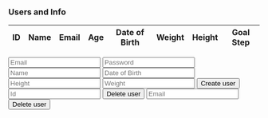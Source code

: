 <h3>Users and Info</h3>
<center>
<table>
    <thead>
    <tr>
      <th>ID</th>
      <th>Name</th>
      <th>Email</th>
      <th>Age</th>
      <th>Date of Birth</th>
      <th>Weight</th>
      <th>Height</th>
      <th>Goal Step</th>
    </tr>
    </thead>
    <tbody id="result">
      <!-- javascript generated data -->
    </tbody>
  </table>
</center>
<script>
  const resultContainer = document.getElementById("result");
  const url = "https://music.nighthawkcoders.tk/api/person/";
  // const options = {
  //     method: 'GET', // *GET, POST, PUT, DELETE, etc.
  //     mode: 'no-cors', // no-cors, *cors, same-origin
  //     cache: 'default', // *default, no-cache, reload, force-cache, only-if-cached
  //     credentials: 'same-origin', // include, same-origin, omit
  //     headers: {
  //         'Content-Type': 'application/json'
  //         // 'Content-Type': 'application/x-www-form-urlencoded',
  //     },
  //     };
  fetch("https://music.nighthawkcoders.tk/api/person/")
  // response is a RESTful "promise" on any successful fetch
  .then(response => {
    console.log(response)
    // check for response errors
    if (response.status !== 200) {
        const errorMsg = 'API response error: ' + response.status;
        console.log(errorMsg);
        const tr = document.createElement("tr");
        const td = document.createElement("td");
        td.innerHTML = errorMsg;
        tr.appendChild(td);
        resultContainer.appendChild(tr);
        return;
    }
    // valid response will have json data
    response.json().then(data => {
        console.log(data);
        // Country data
        for (const row of data) {
          console.log(row)
          // tr for each row
            const tr = document.createElement("tr");
            // td for each column
            const id = document.createElement("td");
            const name = document.createElement("td");
            const email = document.createElement("td");
            const age = document.createElement("td");
            const dob = document.createElement("td");
            const weight = document.createElement("td");
            const height = document.createElement("td");
            const goalstep = document.createElement("td");
            // data is specific to the API
            id.innerHTML = row.id;
            name.innerHTML = row.name;
            email.innerHTML = row.email;
            age.innerHTML = row.age;
            dob.innerHTML = row.dob.substring(0,10); 
            weight.innerHTML = row.weight; 
            height.innerHTML = row.height;
            goalstep.innerHTML = row.goalStep;
            // this build td's into tr
            tr.appendChild(id);
            tr.appendChild(name);
            tr.appendChild(email);
            tr.appendChild(age);
            tr.appendChild(dob);
            tr.appendChild(weight);
            tr.appendChild(height);
            tr.appendChild(goalstep);
            // add HTML to container
            resultContainer.appendChild(tr);
      }
    })
  })
  // catch fetch errors (ie ACCESS to server blocked)
  .catch(err => {
    console.error(err);
    const tr = document.createElement("tr");
    const td = document.createElement("td");
    td.innerHTML = err;
    tr.appendChild(td);
    resultContainer.appendChild(tr);
  });
  // function getAllUsers() {
  //   fetch("https://music.nighthawkcoders.tk/api/person/")
  //     .then(data => data.json())
  //     .then(data => {
  //       console.log(data)
  //       return data
  //     })
  // }
  function getUserById(n) {
    const urlStart = "https://music.nighthawkcoders.tk/api/person/";
    const url = urlStart + n;
    console.log(url); 
    fetch(url)
      .then(res => res.json())
      .then(data => {
        console.log(data);
        document.getElementById("userInfoName").innerHTML = 
        "name: " + data.name;
        document.getElementById("userInfoEmail").innerHTML = 
        "email: " + data.email;
        document.getElementById("userInfoPassword").innerHTML = 
        "password: " + data.password;
        document.getElementById("userInfoDob").innerHTML = 
        "dob: " + data.dob;
        document.getElementById("userInfoHeight").innerHTML = 
        "height: " + data.height;
         document.getElementById("userInfoWeight").innerHTML = 
        "weight: " + data.weight;
      })
  }
  function createUser() {
    const urlStar = "https://music.nighthawkcoders.tk/api/person/post";
    const url = urlStar;
    console.log(url); 
    const email = document.getElementById("inputEmail").value
    const password = document.getElementById("inputPassword").value
    const name = document.getElementById("inputName").value
    const dob = document.getElementById("inputDob").value
    const height = document.getElementById("inputHeight").value
    const weight = document.getElementById("inputWeight").value
    options = {
        method: 'POST',
        mode: 'no-cors', // no-cors, *cors, same-origin
        cache: 'default', // *default, no-cache, reload, force-cache, only-if-cached
        credentials: 'same-origin', // include, same-origin, omit
        headers: {
            'Content-Type': 'application/json'
        },
        body: JSON.stringify ({
            email: email,
            password:  password,
            name: name,
            dob: dob,
            height: height,
            weight: weight
        })
    };
    console.log(options)
    fetch(url, options)
      .then(res => {console.log(res); console.log(res.json); res.json()})
      .then(data => {
        console.log(data);
      })
  }
  function deleteUserById() {
    const id = document.getElementById("deleteId").value
    fetch("https://music.nighthawkcoders.tk/api/person/delete/" + id, {
        method: 'DELETE',
        mode: 'cors', // no-cors, *cors, same-origin
        cache: 'default', // *default, no-cache, reload, force-cache, only-if-cached
        credentials: 'same-origin', // include, same-origin, omit
        headers: {
            'Content-Type': 'application/json'
        }
    }).then(res => res.json())
      .then(data => {
        console.log(data);
      })
    location.reload()
  }
  function deleteUserByEmail() {
    const email = document.getElementById("deleteEmail").value
    fetch("https://music.nighthawkcoders.tk/api/person/del/" + email, {
        method: 'DELETE',
        mode: 'cors', // no-cors, *cors, same-origin
        cache: 'default', // *default, no-cache, reload, force-cache, only-if-cached
        credentials: 'same-origin', // include, same-origin, omit
        headers: {
            'Content-Type': 'application/json'
        }
    }).then(res => res.json())
      .then(data => {
        console.log(data);
      })
    location.reload()
  }
  
</script>

<input id="inputEmail" placeholder="Email">
<input id="inputPassword" placeholder="Password">
<input id="inputName" placeholder="Name">
<input id="inputDob" placeholder="Date of Birth">
<input id="inputHeight" placeholder="Height">
<input id="inputWeight" placeholder="Weight">
<button onclick="createUser()">Create user</button>


<input id="deleteId" placeholder="Id">
<button onclick="deleteUserById()">Delete user</button>

<input id="deleteEmail" placeholder="Email">
<button onclick="deleteUserByEmail()">Delete user</button>